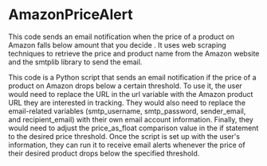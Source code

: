 # AmazonPriceAlert
This code sends an email notification when the price of a product on Amazon falls below amount that you decide . It uses web scraping techniques to retrieve the price and product name from the Amazon website and the smtplib library to send the email.

This code is a Python script that sends an email notification if the price of a product on Amazon drops below a certain threshold. To use it, the user would need to replace the URL in the url variable with the Amazon product URL they are interested in tracking. They would also need to replace the email-related variables (smtp_username, smtp_password, sender_email, and recipient_email) with their own email account information. Finally, they would need to adjust the price_as_float comparison value in the if statement to the desired price threshold. Once the script is set up with the user's information, they can run it to receive email alerts whenever the price of their desired product drops below the specified threshold.




